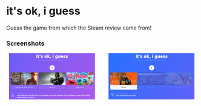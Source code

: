 # it's ok, i guess
Guess the game from which the Steam review came from!

### Screenshots

<p align="center">
  <img alt="Light" src="./docs/screenshots/screenshot-2.png" width="45%">
&nbsp; &nbsp; &nbsp; &nbsp;
  <img alt="Dark" src="./docs/screenshots/screenshot-1.png" width="45%">
</p>
